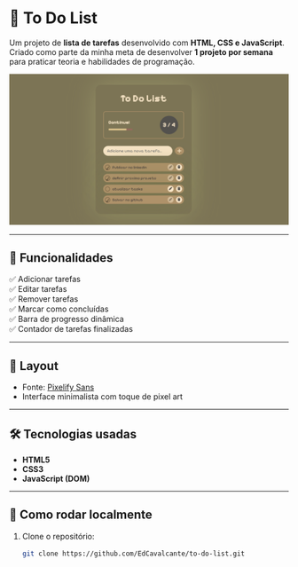 # 📝 To Do List

Um projeto de **lista de tarefas** desenvolvido com **HTML, CSS e JavaScript**.  
Criado como parte da minha meta de desenvolver **1 projeto por semana** para praticar teoria e habilidades de programação.

 
![preview](./screenshot.png.png) 

---

## 🚀 Funcionalidades
✅ Adicionar tarefas  
✅ Editar tarefas  
✅ Remover tarefas  
✅ Marcar como concluídas  
✅ Barra de progresso dinâmica  
✅ Contador de tarefas finalizadas  

---

## 🎨 Layout
- Fonte: [Pixelify Sans](https://fonts.google.com/specimen/Pixelify+Sans)  
- Interface minimalista com toque de pixel art



---

## 🛠️ Tecnologias usadas
- **HTML5**
- **CSS3**
- **JavaScript (DOM)**

---

## 📌 Como rodar localmente
1. Clone o repositório:
   ```bash
   git clone https://github.com/EdCavalcante/to-do-list.git
